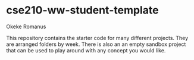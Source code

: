 # cse210-ww-student-template
Okeke Romanus

This repository contains the starter code for many different projects. They are arranged folders by week. There is also an an empty sandbox project that can be used to play around with any concept you would like.
